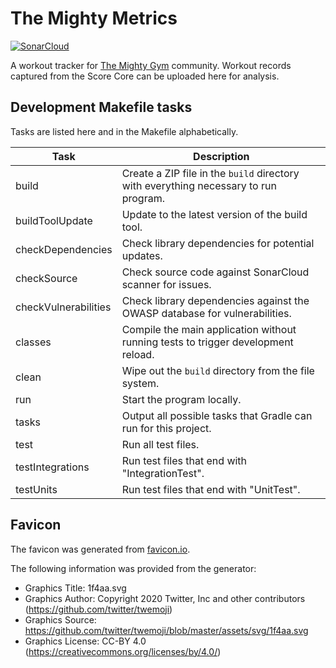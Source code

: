 # The Mighty Metrics

[![SonarCloud](https://sonarcloud.io/images/project_badges/sonarcloud-white.svg)](https://sonarcloud.io/summary/overall?id=mobiusk_mighty-metrics)

A workout tracker for [The Mighty Gym](https://www.themightygym.com/) community.
Workout records captured from the Score Core can be uploaded here for analysis.

## Development Makefile tasks

Tasks are listed here and in the Makefile alphabetically.

| Task                 | Description                                                                          |
|----------------------|--------------------------------------------------------------------------------------|
| build                | Create a ZIP file in the `build` directory with everything necessary to run program. |
| buildToolUpdate      | Update to the latest version of the build tool.                                      |
| checkDependencies    | Check library dependencies for potential updates.                                    |
| checkSource          | Check source code against SonarCloud scanner for issues.                             |
| checkVulnerabilities | Check library dependencies against the OWASP database for vulnerabilities.           |
| classes              | Compile the main application without running tests to trigger development reload.    |
| clean                | Wipe out the `build` directory from the file system.                                 |
| run                  | Start the program locally.                                                           |
| tasks                | Output all possible tasks that Gradle can run for this project.                      |
| test                 | Run all test files.                                                                  |
| testIntegrations     | Run test files that end with "IntegrationTest".                                      |
| testUnits            | Run test files that end with "UnitTest".                                             |

## Favicon

The favicon was generated from [favicon.io](https://favicon.io/emoji-favicons/flexed-biceps).

The following information was provided from the generator:
- Graphics Title: 1f4aa.svg
- Graphics Author: Copyright 2020 Twitter, Inc and other contributors (https://github.com/twitter/twemoji)
- Graphics Source: https://github.com/twitter/twemoji/blob/master/assets/svg/1f4aa.svg
- Graphics License: CC-BY 4.0 (https://creativecommons.org/licenses/by/4.0/)
